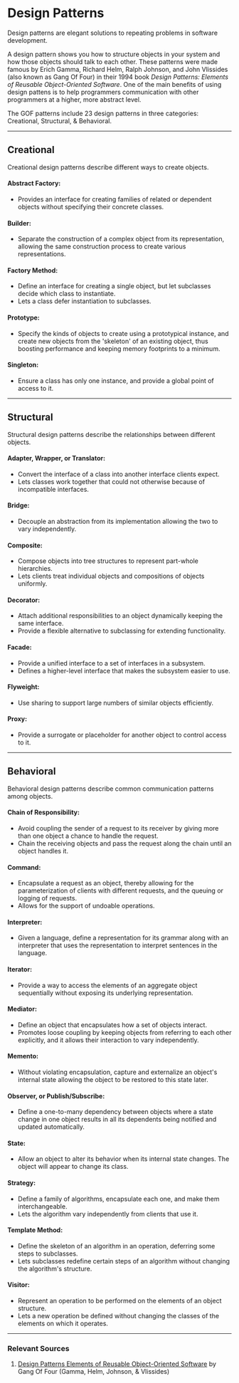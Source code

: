 # Design Patterns

Design patterns are elegant solutions to repeating problems in software development.

A design pattern shows you how to structure objects in your system and how those objects should talk to each other. These patterns were made famous by Erich Gamma, Richard Helm, Ralph Johnson, and John Vlissides (also known as Gang Of Four) in their 1994 book *Design Patterns: Elements of Reusable Object-Oriented Software*. One of the main benefits of using design pattens is to help programmers communication with other programmers at a higher, more abstract level.

The GOF patterns include 23 design patterns in three categories: Creational, Structural, & Behavioral.

---

## Creational
Creational design patterns describe different ways to create objects.

#### Abstract Factory:
- Provides an interface for creating families of related or dependent objects without specifying their concrete classes.

#### Builder:
- Separate the construction of a complex object from its representation, allowing the same construction process to create various representations.

#### Factory Method:
- Define an interface for creating a single object, but let subclasses decide which class to instantiate. 
- Lets a class defer instantiation to subclasses.

#### Prototype:
- Specify the kinds of objects to create using a prototypical instance, and create new objects from the 'skeleton' of an existing object, thus boosting performance and keeping memory footprints to a minimum.

#### Singleton:
- Ensure a class has only one instance, and provide a global point of access to it.

---

## Structural
Structural design patterns describe the relationships between different objects.

#### Adapter, Wrapper, or Translator:
- Convert the interface of a class into another interface clients expect.
- Lets classes work together that could not otherwise because of incompatible interfaces.

#### Bridge:
- Decouple an abstraction from its implementation allowing the two to vary independently.

#### Composite:
- Compose objects into tree structures to represent part-whole hierarchies.
- Lets clients treat individual objects and compositions of objects uniformly.

#### Decorator:
- Attach additional responsibilities to an object dynamically keeping the same interface.
- Provide a flexible alternative to subclassing for extending functionality.

#### Facade:
- Provide a unified interface to a set of interfaces in a subsystem.
- Defines a higher-level interface that makes the subsystem easier to use.

#### Flyweight:
- Use sharing to support large numbers of similar objects efficiently.

#### Proxy:
- Provide a surrogate or placeholder for another object to control access to it.

---

## Behavioral
Behavioral design patterns describe common communication patterns among objects.

#### Chain of Responsibility:
- Avoid coupling the sender of a request to its receiver by giving more than one object a chance to handle the request.
- Chain the receiving objects and pass the request along the chain until an object handles it.

#### Command:
- Encapsulate a request as an object, thereby allowing for the parameterization of clients with different requests, and the queuing or logging of requests.
- Allows for the support of undoable operations.	

#### Interpreter:
- Given a language, define a representation for its grammar along with an interpreter that uses the representation to interpret sentences in the language.

#### Iterator:
- Provide a way to access the elements of an aggregate object sequentially without exposing its underlying representation.

#### Mediator:
- Define an object that encapsulates how a set of objects interact.
- Promotes loose coupling by keeping objects from referring to each other explicitly, and it allows their interaction to vary independently.

#### Memento:
- Without violating encapsulation, capture and externalize an object's internal state allowing the object to be restored to this state later.

#### Observer, or Publish/Subscribe:
- Define a one-to-many dependency between objects where a state change in one object results in all its dependents being notified and updated automatically.

#### State:
- Allow an object to alter its behavior when its internal state changes. The object will appear to change its class.

#### Strategy:
- Define a family of algorithms, encapsulate each one, and make them interchangeable.
- Lets the algorithm vary independently from clients that use it.

#### Template Method:
- Define the skeleton of an algorithm in an operation, deferring some steps to subclasses.
- Lets subclasses redefine certain steps of an algorithm without changing the algorithm's structure.

#### Visitor:
- Represent an operation to be performed on the elements of an object structure.
- Lets a new operation be defined without changing the classes of the elements on which it operates.

---

### Relevant Sources
1. [Design Patterns Elements of Reusable Object-Oriented Software][1] by Gang Of Four (Gamma, Helm, Johnson, & Vlissides)

[1]:https://www.amazon.com/Design-Patterns-Object-Oriented-Addison-Wesley-Professional-ebook/dp/B000SEIBB8
